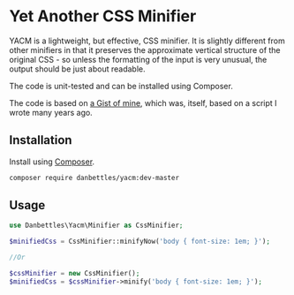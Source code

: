 # Yet Another CSS Minifier

YACM is a lightweight, but effective, CSS minifier.  It is slightly different from other minifiers in that it preserves the approximate vertical structure of the original CSS - so unless the formatting of the input is very unusual, the output should be just about readable.

The code is unit-tested and can be installed using Composer.

The code is based on [a Gist of mine](https://gist.github.com/danbettles/5781842), which was, itself, based on a script I wrote many years ago.

## Installation

Install using [Composer](https://getcomposer.org/).

```sh
composer require danbettles/yacm:dev-master
```

## Usage

```php
use Danbettles\Yacm\Minifier as CssMinifier;

$minifiedCss = CssMinifier::minifyNow('body { font-size: 1em; }');

//Or

$cssMinifier = new CssMinifier();
$minifiedCss = $cssMinifier->minify('body { font-size: 1em; }');
```
